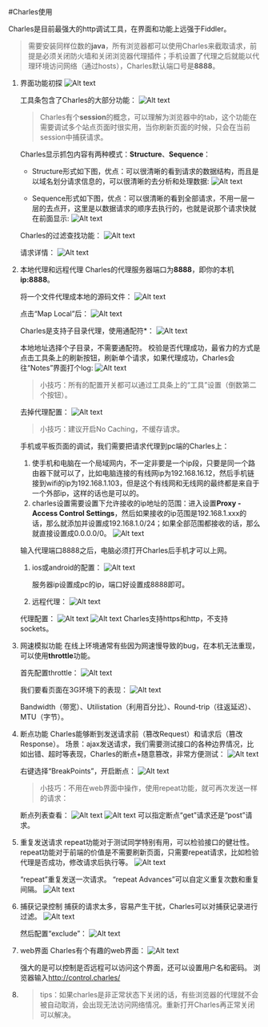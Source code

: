 #Charles使用

Charles是目前最强大的http调试工具，在界面和功能上远强于Fiddler。
>需要安装同样位数的**java**，所有浏览器都可以使用Charles来截取请求，前提是必须关闭防火墙和关闭浏览器代理插件；手机设置了代理之后就能以代理环境访问网络（通过hosts），Charles默认端口号是**8888**。

1. 界面功能初探
	![Alt text](./images/1.png)

	工具条包含了Charles的大部分功能：
	![Alt text](./images/2.png)

	>Charles有个**session**的概念，可以理解为浏览器中的tab，这个功能在需要调试多个站点页面时很实用，当你刷新页面的时候，只会在当前session中捕获请求。
	
	Charles显示抓包内容有两种模式：**Structure**、**Sequence**：
	- Structure形式如下图，优点：可以很清晰的看到请求的数据结构，而且是以域名划分请求信息的，可以很清晰的去分析和处理数据:
		![Alt text](./images/3.png)

	- Sequence形式如下图，优点：可以很清晰的看到全部请求，不用一层一层的去点开，这里是以数据请求的顺序去执行的，也就是说那个请求快就在前面显示:
		![Alt text](./images/4.png)
	
	Charles的过滤查找功能：
	![Alt text](./images/5.png)

	请求详情：
	![Alt text](./images/6.png)

2. 本地代理和远程代理
	Charles的代理服务器端口为**8888**，即你的本机**ip:8888**。
	
	将一个文件代理成本地的源码文件：
	![Alt text](./images/7.png)

	点击“Map Local”后：
	![Alt text](./images/8.png)
	
	Charles是支持子目录代理，使用通配符*：
	![Alt text](./images/9.png)

	本地地址选择个子目录，不需要通配符。
	校验是否代理成功，最省力的方式是点击工具条上的刷新按钮，刷新单个请求，如果代理成功，Charles会往“Notes”界面打个log:
	![Alt text](./images/10.png)

	>小技巧：所有的配置开关都可以通过工具条上的“工具”设置（倒数第二个按钮）。
	
	去掉代理配置：
	![Alt text](./images/11.png)

	>小技巧：建议开启No Caching，不缓存请求。
	
	手机或平板页面的调试，我们需要把请求代理到pc端的Charles上：
	1. 使手机和电脑在一个局域网内，不一定非要是一个ip段，只要是同一个路由器下就可以了，比如电脑连接的有线网ip为192.168.16.12，然后手机链接到wifi的ip为192.168.1.103，但是这个有线网和无线网的最终都是来自于一个外部ip，这样的话也是可以的。
	2. charles设置需要设置下允许接收的ip地址的范围：进入设置**Proxy - Access Control Settings**，然后如果接收的ip范围是192.168.1.xxx的话，那么就添加并设置成192.168.1.0/24；如果全部范围都接收的话，那么就直接设置成0.0.0.0/0。
		![Alt text](./images/12.png)
	
	输入代理端口8888之后，电脑必须打开Charles后手机才可以上网。
	1. ios或android的配置：
		![Alt text](./images/13.png)

		服务器ip设置成pc的ip，端口好设置成8888即可。
	
	2. 远程代理：
		![Alt text](./images/14.png)

	代理配置：
		![Alt text](./images/15.png)
		![Alt text](./images/16.png)
		Charles支持https和http，不支持sockets。
	
3. 网速模拟功能
	在线上环境通常有些因为网速慢导致的bug，在本机无法重现，可以使用**throttle**功能。

	首先配置throttle：
	![Alt text](./images/17.png)

	我们要看页面在3G环境下的表现： 
	![Alt text](./images/18.png)

	Bandwidth（带宽）、Utilistation（利用百分比）、Round-trip（往返延迟）、MTU（字节）。

4. 断点功能
	Charles能够断到发送请求前（篡改Request）和请求后（篡改Response）。 
	场景：ajax发送请求，我们需要测试接口的各种边界情况，比如出错、超时等表现，Charles的断点+随意篡改，非常方便测试：
	![Alt text](./images/19.png)

	右键选择“BreakPoints”，开启断点：
	![Alt text](./images/20.png)
	>小技巧：不用在web界面中操作，使用repeat功能，就可再次发送一样的请求：

	断点列表查看：
	![Alt text](./images/21.png)
	![Alt text](./images/22.png)
	可以指定断点“get”请求还是“post”请求。 

5. 重复发送请求 
	repeat功能对于测试同学特别有用，可以检验接口的健壮性。 
	repeat功能对于前端的价值是不需要刷新页面，只需要repeat请求，比如检验代理是否成功，修改请求后执行等。 
	![Alt text](./images/23.png)

	“repeat”重复发送一次请求。 
	“repeat Advances”可以自定义重复次数和重复间隔。 
	![Alt text](./images/24.png)

6. 捕获记录控制 
	捕获的请求太多，容易产生干扰，Charles可以对捕获记录进行过滤。 
	![Alt text](./images/25.png)

	然后配置“exclude”： 
	![Alt text](./images/26.png)

7. web界面 
    Charles有个有趣的web界面： 
	![Alt text](./images/27.png)
	
	强大的是可以控制是否远程可以访问这个界面，还可以设置用户名和密码。
	浏览器输入<http://control.charles/>
	
8. 
	>tips：如果charles是非正常状态下关闭的话，有些浏览器的代理就不会被自动取消，会出现无法访问网络情况。重新打开Charles再正常关闭可以解决。
